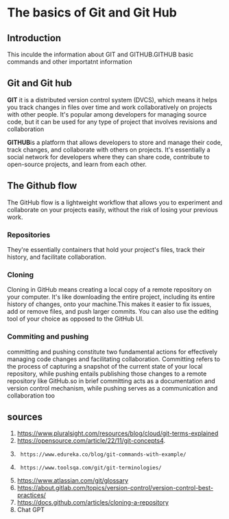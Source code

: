 # The basics of Git and Git Hub
## Introduction
This inculde the information about GIT and GITHUB.GITHUB basic commands and other importatnt information
## Git and Git hub
**GIT** it is a distributed version control system (DVCS), which means it helps you track changes in files over time and work collaboratively on projects with other people. It's popular among developers for managing source code, but it can be used for any type of project that involves revisions and collaboration

**GITHUB**is a platform that allows developers to store and manage their code, track changes, and collaborate with others on projects. It's essentially a social network for developers where they can share code, contribute to open-source projects, and learn from each other.
## The Github flow
The GitHub flow is a lightweight workflow that allows you to experiment and collaborate on your projects easily, without the risk of losing your previous work.
### Repositories
They're essentially containers that hold your project's files, track their history, and facilitate collaboration.
### Cloning
Cloning in GitHub means creating a local copy of a remote repository on your computer. It's like downloading the entire project, including its entire history of changes, onto your machine.This makes it easier to fix issues, add or remove files, and push larger commits. You can also use the editing tool of your choice as opposed to the GitHub UI.
### Commiting and pushing
 committing and pushing constitute two fundamental actions for effectively managing code changes and facilitating collaboration. Committing refers to the process of capturing a snapshot of the current state of your local repository, while pushing entails publishing those changes to a remote repository like GitHub.so in brief committing acts as a documentation and version control mechanism, while pushing serves as a communication and collaboration too


## sources
1.	https://www.pluralsight.com/resources/blog/cloud/git-terms-explained
2.	https://opensource.com/article/22/11/git-concepts4.
3.		https://www.edureka.co/blog/git-commands-with-example/
4.		https://www.toolsqa.com/git/git-terminologies/
5.	https://www.atlassian.com/git/glossary
6.	https://about.gitlab.com/topics/version-control/version-control-best-practices/
7.	https://docs.github.com/articles/cloning-a-repository
8.	Chat GPT
 
